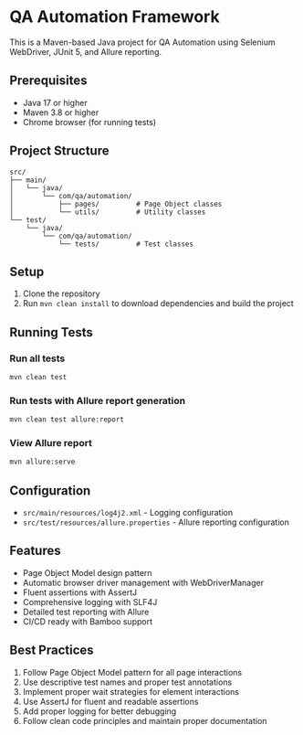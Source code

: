 # QA Automation Framework

This is a Maven-based Java project for QA Automation using Selenium WebDriver, JUnit 5, and Allure reporting.

## Prerequisites

- Java 17 or higher
- Maven 3.8 or higher
- Chrome browser (for running tests)

## Project Structure

```
src/
├── main/
│   └── java/
│       └── com/qa/automation/
│           ├── pages/         # Page Object classes
│           └── utils/         # Utility classes
└── test/
    └── java/
        └── com/qa/automation/
            └── tests/         # Test classes
```

## Setup

1. Clone the repository
2. Run `mvn clean install` to download dependencies and build the project

## Running Tests

### Run all tests
```bash
mvn clean test
```

### Run tests with Allure report generation
```bash
mvn clean test allure:report
```

### View Allure report
```bash
mvn allure:serve
```

## Configuration

- `src/main/resources/log4j2.xml` - Logging configuration
- `src/test/resources/allure.properties` - Allure reporting configuration

## Features

- Page Object Model design pattern
- Automatic browser driver management with WebDriverManager
- Fluent assertions with AssertJ
- Comprehensive logging with SLF4J
- Detailed test reporting with Allure
- CI/CD ready with Bamboo support

## Best Practices

1. Follow Page Object Model pattern for all page interactions
2. Use descriptive test names and proper test annotations
3. Implement proper wait strategies for element interactions
4. Use AssertJ for fluent and readable assertions
5. Add proper logging for better debugging
6. Follow clean code principles and maintain proper documentation 